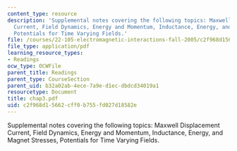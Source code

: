 ```yaml
---
content_type: resource
description: 'Supplemental notes covering the following topics: Maxwell Displacement
  Current, Field Dynamics, Energy and Momentum, Inductance, Energy, and Magnet Stresses,
  Potentials for Time Varying Fields.'
file: /courses/22-105-electromagnetic-interactions-fall-2005/c2f968d15662cff0b755fd027d18582e_chap3.pdf
file_type: application/pdf
learning_resource_types:
- Readings
ocw_type: OCWFile
parent_title: Readings
parent_type: CourseSection
parent_uid: b32a02ab-4ece-7a9e-d1ec-dbdcd34019a1
resourcetype: Document
title: chap3.pdf
uid: c2f968d1-5662-cff0-b755-fd027d18582e
---
```

Supplemental notes covering the following topics: Maxwell Displacement Current, Field Dynamics, Energy and Momentum, Inductance, Energy, and Magnet Stresses, Potentials for Time Varying Fields.

